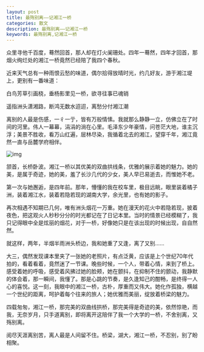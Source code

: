 ```yaml
---
layout: post
title: 最殇别离——记湘江一桥
categories: 散文
description: 最殇别离——记湘江一桥
keywords: 最殇别离,记湘江一桥
---
```


众里寻他千百度，蓦然回首，那人却在灯火阑珊处。四年一蓦然，四年才回首，那烟火绚烂处的湘江一桥竟然已经陪了我四个春秋。

近来天气总有一种雨恨云愁的味道，偶尔拾得放晴时光，约几好友，游于湘江堤上，更别有一番味道：

白鸟芳草引画桡，垂杨影里见一桥，欲寻往事已魂销

遥指洲头潇湘路，断鸿无数水迢迢，离愁分付湘江潮

离别的人最是伤感，一彳一亍，皆有万般情愫。我就那么静静一立，仿佛立在了时间的河里。伟人一幕幕，涓涓的淌在心里。毛泽东少年豪情，问苍茫大地，谁主沉浮；美景不胜收，看万山红遍，层林尽染，我循着北去的湘江，望穿千年，湘江竟然一直与岳麓学府相伴。

![img](http://a1.qpic.cn/psb?/fcf16dbb-54fe-4313-b291-ea062676f62f/jXX86TMgPMkOfczeHqs5w0aXyfJr41X70.JH*ovMQFY!/b/dAABAAAAAAAA&ek=1&kp=1&pt=0&bo=GgHTAAAAAAAFAOs!&tl=3&su=0128858353&tm=1566100800&sce=0-12-12&rf=2-9)

颔首，长桥卧波。湘江一桥以其优美的双曲拱线条，优雅的展示着她的魅力。她的美，是属于奇迹，她的美，羞了长沙几代的少女，美人早已易逝去，而惟她不老。

第一次与她邂逅，是四年前。那年，懵懂的我在校车里，极目远眺，眼里装着橘子洲，装着湘江水，装着若隐若现的湖南大学，余光里，也有她的影子。

再次相遇不知期已几何，唯有洲头烟花一万重。她在漫天的花火中若隐若现，披着夜色，把这观火人秒秒分分的时光都记在了日记本里。当时的情景已经模糊了，我只记得眼中全是炫丽的烟花，对于一桥，好像她只是在该出现的时候出现，自自然然。

就这样，两年，半烟半雨洲头桥边，我和她重了又逢，离了又别......

大三，偶然发现课本里夹了一张她的老照片，有点泛黄，应该是上个世纪70年代拍的，看着看着，竟然迷了一节课。晚些时候，一个人，带着心情，来到了桥上。感受着她的呼吸，感受着风拂过她的脸颊，她在颤抖，在抑制不住的颤动，我静默的体会着，那一瞬间，我懂了。那是心跳的节奏，是久逢知己的酣畅，是终得一人心的喜悦。这一刻，我眼中的湘江一桥，古朴，厚重而又伟大。她化作孤独，横越一个世纪的距离，呵护着每个往来的旅人；她优雅而美丽，绽放着桥梁的魅力。

四载匆匆，湘江一桥，那完美的双曲线拱桥，那完美得是奇迹的美，依然惊艳，而我，无奈岁月，只手道离别，即将离开这陪伴了我一个大学的一桥，不舍别离，又殇别离。

阅尽天涯离别苦，离人最是人间留不住。桥梁，湖大，湘江一桥，不忍别，别了盼相聚。